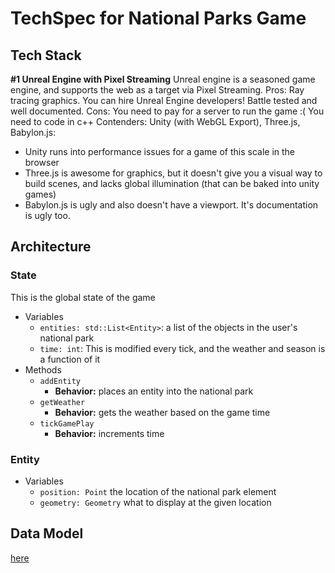 # TechSpec for National Parks Game

## Tech Stack

**#1 Unreal Engine with Pixel Streaming**
Unreal engine is a seasoned game engine, and supports the web as a target via Pixel Streaming.
Pros:
Ray tracing graphics.
You can hire Unreal Engine developers!
Battle tested and well documented.
Cons:
You need to pay for a server to run the game :(
You need to code in c++
Contenders:
Unity (with WebGL Export), Three.js, Babylon.js:

- Unity runs into performance issues for a game of this scale in the browser
- Three.js is awesome for graphics, but it doesn't give you a visual way to build scenes, and lacks global illumination (that can be baked into unity games)
- Babylon.js is ugly and also doesn't have a viewport. It's documentation is ugly too.

## Architecture

### State

This is the global state of the game

- Variables
   -  `entities: std::List<Entity>`: a list of the objects in the user's national park
   -  `time: int`: This is modified every tick, and the weather and season is a function of it
- Methods
   - `addEntity`
     - **Behavior:** places an entity into the national park
   - `getWeather`
     - **Behavior:** gets the weather based on the game time
   - `tickGamePlay`
     - **Behavior:** increments time

### Entity

 - Variables
   - `position: Point` the location of the national park element
   - `geometry: Geometry` what to display at the given location

## Data Model
[here](https://www.figma.com/board/xqyhuKFsVyTD0bIMtytAwT/Untitled?node-id=0-1&node-type=canvas&t=jQZwJDpvA3CjMZgu-0)